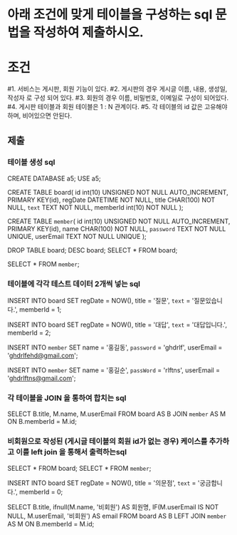 # 아래 조건에 맞게 테이블을 구성하는 sql 문법을 작성하여 제출하시오.

# 조건
#1. 서비스는 게시판, 회원 기능이 있다.
#2. 게시판의 경우 게시글 이름, 내용, 생성일, 작성자 로 구성 되어 있다.
#3. 회원의 경우 이름, 비밀번호, 이메일로 구성이 되어있다.
#4. 게시판 테이블과 회원 테이블은 1 : N 관계이다.
#5. 각 테이블의 id 값은 고유해야하며, 비어있으면 안된다.

## 제출 

### 테이블 생성 sql
CREATE DATABASE a5;
USE a5;

CREATE TABLE board(
id int(10) UNSIGNED NOT NULL AUTO_INCREMENT,
PRIMARY KEY(id),
regDate DATETIME NOT NULL,
title CHAR(100) NOT NULL,
`text` TEXT NOT NULL,
memberId int(10) NOT NULL 
);


CREATE TABLE `member`(
id int(10) UNSIGNED NOT NULL AUTO_INCREMENT,
PRIMARY KEY(id),
name CHAR(100) NOT NULL,
`password` TEXT NOT NULL UNIQUE,
userEmail TEXT NOT NULL UNIQUE
);

DROP TABLE board;
DESC board;
SELECT *  FROM board;

SELECT * FROM `member`;	


### 테이블에 각각 테스트 데이터 2개씩 넣는 sql

INSERT INTO board
SET regDate = NOW(),
	title = '질문',
	`text` = '질문있습니다.',
	memberId = 1;



INSERT INTO board
SET regDate = NOW(),
	title = '대답',
	`text` = '대답입니다.',
	memberId = 2;

INSERT INTO `member`
SET name = '홍길동',
	`password` = 'ghdrlf',
	userEmail = 'ghdrlfehd@gmail.com';

INSERT INTO `member`
SET name = '홍길순',
	`passWord` = 'rlftns',
	userEmail = 'ghdrlftns@gmail.com';
	
	

### 각 테이블을 JOIN 을 통하여 합치는 sql

SELECT 
B.title, 
M.name, 
M.userEmail
FROM board AS B
JOIN `member` AS M
ON B.memberId = M.id;

### 비회원으로 작성된 (게시글 테이블의 회원 id가 없는 경우) 케이스를 추가하고 이를 left join 을 통해서 출력하는sql
SELECT * FROM board;
SELECT * FROM `member`;

INSERT INTO board 
SET regDate = NOW(),
	title = '의문점',
	`text` = '궁금합니다.',
	memberId = 0;
	
SELECT 
B.title, 
ifnull(M.name, '비회원') AS 회원명,
IF(M.userEmail IS NOT NULL, M.userEmail, '비회원') AS email
FROM board AS B
LEFT JOIN `member` AS M
ON B.memberId = M.id;
